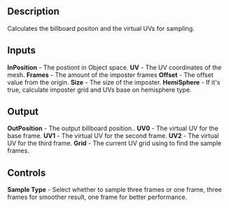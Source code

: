 ## Description
Calculates the billboard positon and the virtual UVs for sampling.

## Inputs
**InPosition** - The postiont in Object space.
**UV** - The UV coordinates of the mesh.
**Frames** - The amount of the imposter frames
**Offset** - The offset value from the origin.
**Size** - The size of the imposter.
**HemiSphere** - If it's true, calculate imposter grid and UVs base on hemisphere type.

## Output
**OutPosition** - The output billboard position..
**UV0** - The virtual UV for the base frame.
**UV1** - The virtual UV for the second frame.
**UV2** - The virtual UV for the third frame.
**Grid** - The current UV grid using to find the sample frames.

## Controls
**Sample Type** - Select whether to sample three frames or one frame, three frames for smoother result, one frame for better performance.
